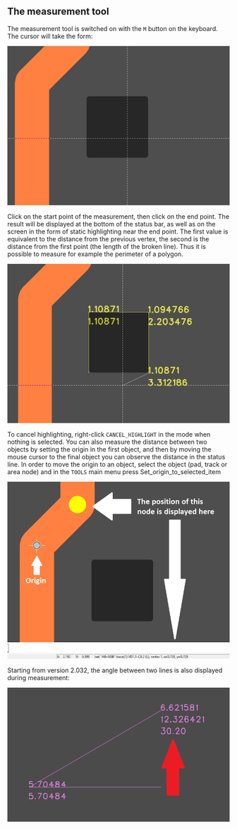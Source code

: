 ## The measurement tool

The measurement tool is switched on with the `M` button on the keyboard. The cursor will take the form:

![](pictures/m_tool1.png)

Click on the start point of the measurement, then click on the end point. The result will be displayed at the bottom of the status bar, as well as on the screen in the form of static highlighting near the end point. The first value is equivalent to the distance from the previous vertex, the second is the distance from the first point (the length of the broken line). Thus it is possible to measure for example the perimeter of a polygon.

![](pictures/m_tool2.png)

To cancel highlighting, right-click `CANCEL_HIGHLIGHT` in the mode when nothing is selected. You can also measure the distance between two objects by setting the origin in the first object, and then by moving the mouse cursor to the final object you can observe the distance in the status line. In order to move the origin to an object, select the object (pad, track or area node) and in the `TOOLS` main menu press Set_origin_to_selected_item

![](pictures/m_tool3.png)

Starting from version 2.032, the angle between two lines is also displayed during measurement:

![](pictures/m_tool4.png)

